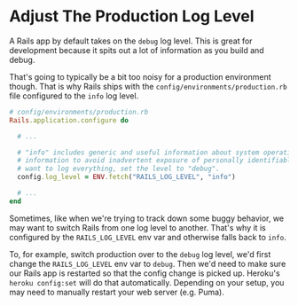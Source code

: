 # Adjust The Production Log Level

A Rails app by default takes on the `debug` log level. This is great for
development because it spits out a lot of information as you build and debug.

That's going to typically be a bit too noisy for a production environment
though. That is why Rails ships with the `config/environments/production.rb`
file configured to the `info` log level.

```ruby
# config/environments/production.rb
Rails.application.configure do

  # ...

  # "info" includes generic and useful information about system operation, but avoids logging too much
  # information to avoid inadvertent exposure of personally identifiable information (PII). If you
  # want to log everything, set the level to "debug".
  config.log_level = ENV.fetch("RAILS_LOG_LEVEL", "info")

  # ...
end
```

Sometimes, like when we're trying to track down some buggy behavior, we may
want to switch Rails from one log level to another. That's why it is configured
by the `RAILS_LOG_LEVEL` env var and otherwise falls back to `info`.

To, for example, switch production over to the `debug` log level, we'd first
change the `RAILS_LOG_LEVEL` env var to `debug`. Then we'd need to make sure
our Rails app is restarted so that the config change is picked up. Heroku's
`heroku config:set` will do that automatically. Depending on your setup, you
may need to manually restart your web server (e.g. Puma).
